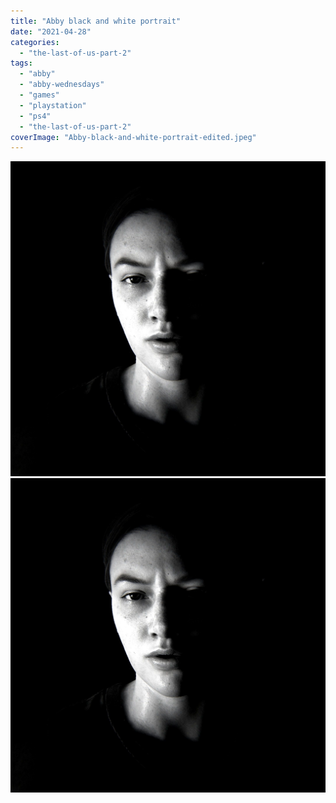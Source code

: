 ```yaml
---
title: "Abby black and white portrait"
date: "2021-04-28"
categories: 
  - "the-last-of-us-part-2"
tags: 
  - "abby"
  - "abby-wednesdays"
  - "games"
  - "playstation"
  - "ps4"
  - "the-last-of-us-part-2"
coverImage: "Abby-black-and-white-portrait-edited.jpeg"
---
```


[![](images/Abby-black-and-white-portrait-edited.jpeg)](images/Abby-black-and-white-portrait-edited.jpeg)
[![](images/Abby-black-and-white-portrait-edited.jpeg)](images/Abby-black-and-white-portrait-edited.jpeg)
